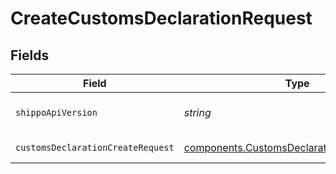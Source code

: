 # CreateCustomsDeclarationRequest


## Fields

| Field                                                                                                    | Type                                                                                                     | Required                                                                                                 | Description                                                                                              | Example                                                                                                  |
| -------------------------------------------------------------------------------------------------------- | -------------------------------------------------------------------------------------------------------- | -------------------------------------------------------------------------------------------------------- | -------------------------------------------------------------------------------------------------------- | -------------------------------------------------------------------------------------------------------- |
| `shippoApiVersion`                                                                                       | *string*                                                                                                 | :heavy_minus_sign:                                                                                       | String used to pick a non-default API version to use                                                     | 2018-02-08                                                                                               |
| `customsDeclarationCreateRequest`                                                                        | [components.CustomsDeclarationCreateRequest](../../models/components/customsdeclarationcreaterequest.md) | :heavy_minus_sign:                                                                                       | CustomsDeclaration details.                                                                              |                                                                                                          |